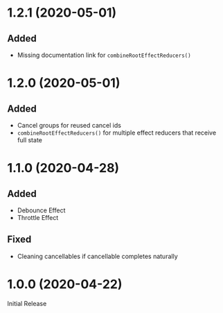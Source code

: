 # 1.2.1 (2020-05-01)
## Added
* Missing documentation link for `combineRootEffectReducers()`

# 1.2.0 (2020-05-01)
## Added
* Cancel groups for reused cancel ids
* `combineRootEffectReducers()` for multiple effect reducers that receive full state

# 1.1.0 (2020-04-28)
## Added
* Debounce Effect
* Throttle Effect

## Fixed
* Cleaning cancellables if cancellable completes naturally

# 1.0.0 (2020-04-22)
Initial Release
